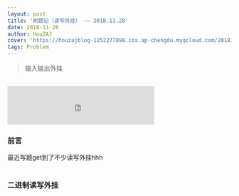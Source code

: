 ```yaml
---
layout: post
title: '刷题记（读写外挂） —— 2018.11.28'
date: 2018-11-28
author: HouZAJ
cover: 'https://houzajblog-1252277898.cos.ap-chengdu.myqcloud.com/20181010%20Problem1010/20181010-01.png'
tags: Problem
---
```


> 输入输出外挂    

<br>

<iframe type="text/html" src="http://music.163.com/outchain/player?type=2&id=28161223&auto=0&height=66" frameborder="no" border="0" marginwidth="0" marginheight="0" width="330" height="86"></iframe>      

<br>

### 前言   
最近写题get到了不少读写外挂hhh  
<br>

### 二进制读写外挂   
```cpp
```
